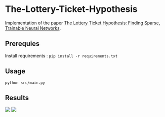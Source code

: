 # The-Lottery-Ticket-Hypothesis

Implementation of the paper [The Lottery Ticket Hypothesis: Finding Sparse, Trainable Neural Networks](https://arxiv.org/abs/1803.03635).

## Prerequies

Install requirements : `pip install -r requirements.txt`

## Usage

`python src/main.py`

## Results

<img src="images/accuracies.png"/>

<img src="images/losses.png"/>